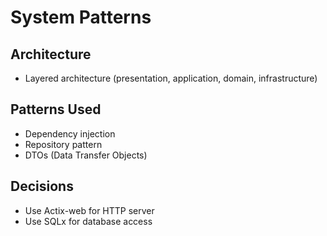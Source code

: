 # System Patterns

## Architecture
- Layered architecture (presentation, application, domain, infrastructure)

## Patterns Used
- Dependency injection
- Repository pattern
- DTOs (Data Transfer Objects)

## Decisions
- Use Actix-web for HTTP server
- Use SQLx for database access




